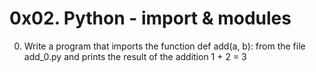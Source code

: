 # 0x02. Python - import & modules

0. Write a program that imports the function def add(a, b): from the file add_0.py and prints the result of the addition 1 + 2 = 3
